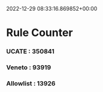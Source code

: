 2022-12-29 08:33:16.869852+00:00
# Rule Counter 
 ### UCATE : 350841

 ### Veneto : 93919

 ### Allowlist : 13926